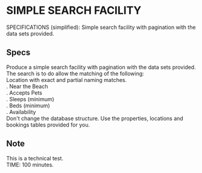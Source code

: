 # SIMPLE SEARCH FACILITY #

SPECIFICATIONS (simplified): Simple search facility with pagination with the data sets provided. 

Specs
-----
Produce a simple search facility with pagination with the data sets provided.<br/>
The search is to do allow the matching of the following:<br/>
Location with exact and partial naming matches.<br/>
. Near the Beach<br/>
. Accepts Pets<br/>
. Sleeps (minimum)<br/>
. Beds (minimum)<br/>
. Availability<br/>
Don't change the database structure. Use the properties, locations and bookings tables provided for you.

Note
----
This is a technical test.<br/>TIME: 100 minutes.
